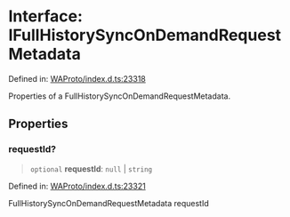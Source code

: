 # Interface: IFullHistorySyncOnDemandRequestMetadata

Defined in: [WAProto/index.d.ts:23318](https://github.com/Fokusdotid/bail/blob/0fe6346a5ff68a74eb71890335c982b44e2da604/WAProto/index.d.ts#L23318)

Properties of a FullHistorySyncOnDemandRequestMetadata.

## Properties

### requestId?

> `optional` **requestId**: `null` \| `string`

Defined in: [WAProto/index.d.ts:23321](https://github.com/Fokusdotid/bail/blob/0fe6346a5ff68a74eb71890335c982b44e2da604/WAProto/index.d.ts#L23321)

FullHistorySyncOnDemandRequestMetadata requestId
